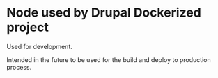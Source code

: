 # Node used by Drupal Dockerized project

Used for development.

Intended in the future to be used for the build and deploy to
production process.